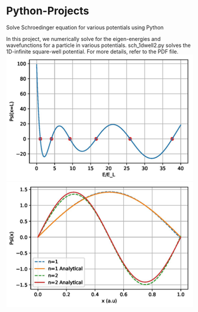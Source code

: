 # Python-Projects
Solve Schroedinger equation for various potentials using Python

In this project, we numerically solve for the eigen-energies and wavefunctions for a particle in various potentials.
sch_1dwell2.py solves the 1D-infinite square-well potential. For more details, refer to the PDF file.
![Eigenenergies](1dsq_roots.jpg)
![Wavefunction](1dsq_psi.jpg)
